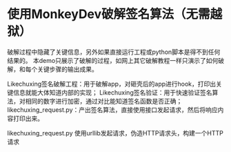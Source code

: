 # 使用MonkeyDev破解签名算法（无需越狱）


破解过程中隐藏了关键信息，另外如果直接运行工程或python脚本是得不到任何结果的。
本demo只展示了破解的过程，如网上其它破解教程一样只演示了如何破解，和每个关键步骤的输出成果。

Likechuxing签名破解工程：用于破解app，对砸壳后的app进行hook，打印出关键信息就能大体知道内部的实现；
Likechuxing签名验证：用于快速验证签名算法，对相同的数字进行加密，通过对比能知道签名函数是否正确；
likechuxing_request.py：产出签名算法，直接使用接口发起请求，然后将响应内容打印出来。


likechuxing_request.py
使用urllib发起请求，伪造HTTP请求头，构建一个HTTP请求



